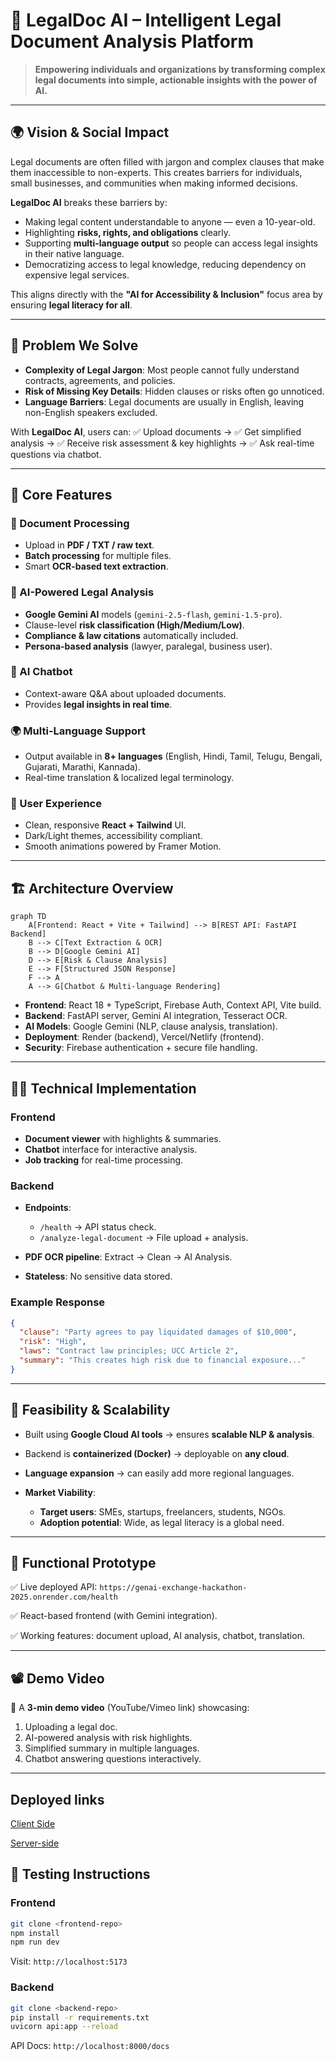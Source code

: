 # 📑 LegalDoc AI – Intelligent Legal Document Analysis Platform

> **Empowering individuals and organizations by transforming complex legal documents into simple, actionable insights with the power of AI.**

---

## 🌍 Vision & Social Impact

Legal documents are often filled with jargon and complex clauses that make them inaccessible to non-experts. This creates barriers for individuals, small businesses, and communities when making informed decisions.

**LegalDoc AI** breaks these barriers by:

* Making legal content understandable to anyone — even a 10-year-old.
* Highlighting **risks, rights, and obligations** clearly.
* Supporting **multi-language output** so people can access legal insights in their native language.
* Democratizing access to legal knowledge, reducing dependency on expensive legal services.

This aligns directly with the **"AI for Accessibility & Inclusion"** focus area by ensuring **legal literacy for all**.

---

## 🎯 Problem We Solve

* **Complexity of Legal Jargon**: Most people cannot fully understand contracts, agreements, and policies.
* **Risk of Missing Key Details**: Hidden clauses or risks often go unnoticed.
* **Language Barriers**: Legal documents are usually in English, leaving non-English speakers excluded.

With **LegalDoc AI**, users can:
✅ Upload documents → ✅ Get simplified analysis → ✅ Receive risk assessment & key highlights → ✅ Ask real-time questions via chatbot.

---

## 🚀 Core Features

### 📄 Document Processing

* Upload in **PDF / TXT / raw text**.
* **Batch processing** for multiple files.
* Smart **OCR-based text extraction**.

### 🤖 AI-Powered Legal Analysis

* **Google Gemini AI** models (`gemini-2.5-flash`, `gemini-1.5-pro`).
* Clause-level **risk classification (High/Medium/Low)**.
* **Compliance & law citations** automatically included.
* **Persona-based analysis** (lawyer, paralegal, business user).

### 💬 AI Chatbot

* Context-aware Q\&A about uploaded documents.
* Provides **legal insights in real time**.

### 🌍 Multi-Language Support

* Output available in **8+ languages** (English, Hindi, Tamil, Telugu, Bengali, Gujarati, Marathi, Kannada).
* Real-time translation & localized legal terminology.

### 🎨 User Experience

* Clean, responsive **React + Tailwind** UI.
* Dark/Light themes, accessibility compliant.
* Smooth animations powered by Framer Motion.

---

## 🏗️ Architecture Overview

```mermaid
graph TD
    A[Frontend: React + Vite + Tailwind] --> B[REST API: FastAPI Backend]
    B --> C[Text Extraction & OCR]
    B --> D[Google Gemini AI]
    D --> E[Risk & Clause Analysis]
    E --> F[Structured JSON Response]
    F --> A
    A --> G[Chatbot & Multi-language Rendering]
```

* **Frontend**: React 18 + TypeScript, Firebase Auth, Context API, Vite build.
* **Backend**: FastAPI server, Gemini AI integration, Tesseract OCR.
* **AI Models**: Google Gemini (NLP, clause analysis, translation).
* **Deployment**: Render (backend), Vercel/Netlify (frontend).
* **Security**: Firebase authentication + secure file handling.

---

## 🧑‍💻 Technical Implementation

### Frontend

* **Document viewer** with highlights & summaries.
* **Chatbot** interface for interactive analysis.
* **Job tracking** for real-time processing.

### Backend

* **Endpoints**:

  * `/health` → API status check.
  * `/analyze-legal-document` → File upload + analysis.
* **PDF OCR pipeline**: Extract → Clean → AI Analysis.
* **Stateless**: No sensitive data stored.

### Example Response

```json
{
  "clause": "Party agrees to pay liquidated damages of $10,000",
  "risk": "High",
  "laws": "Contract law principles; UCC Article 2",
  "summary": "This creates high risk due to financial exposure..."
}
```

---

## 🔑 Feasibility & Scalability

* Built using **Google Cloud AI tools** → ensures **scalable NLP & analysis**.
* Backend is **containerized (Docker)** → deployable on **any cloud**.
* **Language expansion** → can easily add more regional languages.
* **Market Viability**:

  * **Target users**: SMEs, startups, freelancers, students, NGOs.
  * **Adoption potential**: Wide, as legal literacy is a global need.

---

## 🧩 Functional Prototype

✅ Live deployed API: `https://genai-exchange-hackathon-2025.onrender.com/health`

✅ React-based frontend (with Gemini integration).

✅ Working features: document upload, AI analysis, chatbot, translation.

---

## 📽️ Demo Video

🎥 A **3-min demo video** (YouTube/Vimeo link) showcasing:

1. Uploading a legal doc.
2. AI-powered analysis with risk highlights.
3. Simplified summary in multiple languages.
4. Chatbot answering questions interactively.

---

## Deployed links
[Client Side](https://frontend-pearl-omega-64.vercel.app/)

[Server-side](https://dashboard.render.com/web/srv-d381bbre5dus739pplp0)

## 📝 Testing Instructions

### Frontend

```bash
git clone <frontend-repo>
npm install
npm run dev
```

Visit: `http://localhost:5173`

### Backend

```bash
git clone <backend-repo>
pip install -r requirements.txt
uvicorn api:app --reload
```

API Docs: `http://localhost:8000/docs`
